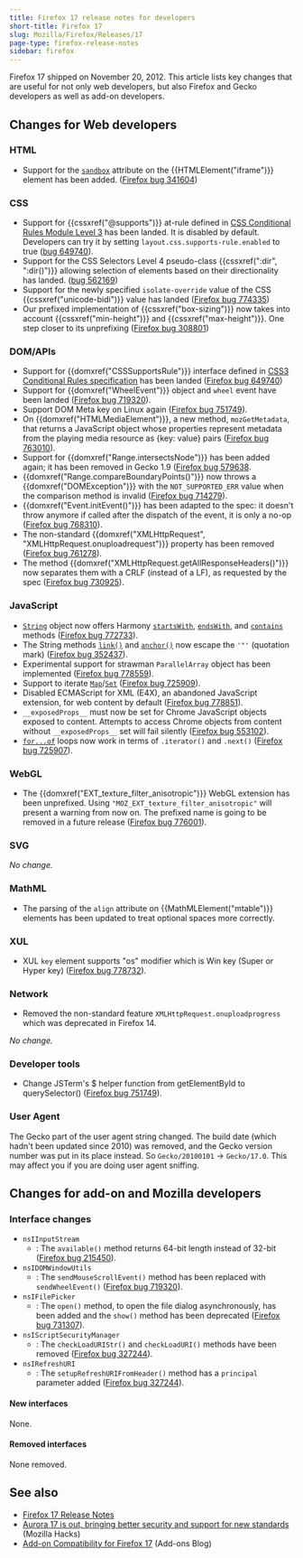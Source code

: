 ```yaml
---
title: Firefox 17 release notes for developers
short-title: Firefox 17
slug: Mozilla/Firefox/Releases/17
page-type: firefox-release-notes
sidebar: firefox
---
```


Firefox 17 shipped on November 20, 2012. This article lists key changes that are useful for not only web developers, but also Firefox and Gecko developers as well as add-on developers.

## Changes for Web developers

### HTML

- Support for the [`sandbox`](/en-US/docs/Web/HTML/Reference/Elements/iframe#sandbox) attribute on the {{HTMLElement("iframe")}} element has been added. ([Firefox bug 341604](https://bugzil.la/341604))

### CSS

- Support for {{cssxref("@supports")}} at-rule defined in [CSS Conditional Rules Module Level 3](https://drafts.csswg.org/css-conditional-3/) has been landed. It is disabled by default. Developers can try it by setting `layout.css.supports-rule.enabled` to true ([bug 649740](https://bugzil.la/649740)).
- Support for the CSS Selectors Level 4 pseudo-class {{cssxref(":dir", ":dir()")}} allowing selection of elements based on their directionality has landed. ([bug 562169](https://bugzil.la/562169))
- Support for the newly specified `isolate-override` value of the CSS {{cssxref("unicode-bidi")}} value has landed ([Firefox bug 774335](https://bugzil.la/774335))
- Our prefixed implementation of {{cssxref("box-sizing")}} now takes into account {{cssxref("min-height")}} and {{cssxref("max-height")}}. One step closer to its unprefixing ([Firefox bug 308801](https://bugzil.la/308801))

### DOM/APIs

- Support for {{domxref("CSSSupportsRule")}} interface defined in [CSS3 Conditional Rules specification](https://drafts.csswg.org/css-conditional-3/) has been landed ([Firefox bug 649740](https://bugzil.la/649740))
- Support for {{domxref("WheelEvent")}} object and `wheel` event have been landed ([Firefox bug 719320](https://bugzil.la/719320)).
- Support DOM Meta key on Linux again ([Firefox bug 751749](https://bugzil.la/751749)).
- On {{domxref("HTMLMediaElement")}}, a new method, `mozGetMetadata`, that returns a JavaScript object whose properties represent metadata from the playing media resource as {key: value} pairs ([Firefox bug 763010](https://bugzil.la/763010)).
- Support for {{domxref("Range.intersectsNode")}} has been added again; it has been removed in Gecko 1.9 ([Firefox bug 579638](https://bugzil.la/579638).
- {{domxref("Range.compareBoundaryPoints()")}} now throws a {{domxref("DOMException")}} with the `NOT_SUPPORTED_ERR` value when the comparison method is invalid ([Firefox bug 714279](https://bugzil.la/714279)).
- {{domxref("Event.initEvent()")}} has been adapted to the spec: it doesn't throw anymore if called after the dispatch of the event, it is only a no-op ([Firefox bug 768310](https://bugzil.la/768310)).
- The non-standard {{domxref("XMLHttpRequest", "XMLHttpRequest.onuploadrequest")}} property has been removed ([Firefox bug 761278](https://bugzil.la/761278)).
- The method {{domxref("XMLHttpRequest.getAllResponseHeaders()")}} now separates them with a CRLF (instead of a LF), as requested by the spec ([Firefox bug 730925](https://bugzil.la/730925)).

### JavaScript

- [`String`](/en-US/docs/Web/JavaScript/Reference/Global_Objects/String) object now offers Harmony [`startsWith`](/en-US/docs/Web/JavaScript/Reference/Global_Objects/String/startsWith), [`endsWith`](/en-US/docs/Web/JavaScript/Reference/Global_Objects/String/endsWith), and [`contains`](/en-US/docs/Web/JavaScript/Reference/Global_Objects/String/includes) methods ([Firefox bug 772733](https://bugzil.la/772733)).
- The String methods [`link()`](/en-US/docs/Web/JavaScript/Reference/Global_Objects/String/link) and [`anchor()`](/en-US/docs/Web/JavaScript/Reference/Global_Objects/String/anchor) now escape the `'"'` (quotation mark) ([Firefox bug 352437](https://bugzil.la/352437)).
- Experimental support for strawman `ParallelArray` object has been implemented ([Firefox bug 778559](https://bugzil.la/778559)).
- Support to iterate [`Map`](/en-US/docs/Web/JavaScript/Reference/Global_Objects/Map)/[`Set`](/en-US/docs/Web/JavaScript/Reference/Global_Objects/Set) ([Firefox bug 725909](https://bugzil.la/725909)).
- Disabled ECMAScript for XML (E4X), an abandoned JavaScript extension, for web content by default ([Firefox bug 778851](https://bugzil.la/778851)).
- `__exposedProps__` must now be set for Chrome JavaScript objects exposed to content. Attempts to access Chrome objects from content without `__exposedProps__` set will fail silently ([Firefox bug 553102](https://bugzil.la/553102)).
- [`for...of`](/en-US/docs/Web/JavaScript/Reference/Statements/for...of) loops now work in terms of `.iterator()` and `.next()` ([Firefox bug 725907](https://bugzil.la/725907)).

### WebGL

- The {{domxref("EXT_texture_filter_anisotropic")}} WebGL extension has been unprefixed. Using `"MOZ_EXT_texture_filter_anisotropic"` will present a warning from now on. The prefixed name is going to be removed in a future release ([Firefox bug 776001](https://bugzil.la/776001)).

### SVG

_No change._

### MathML

- The parsing of the `align` attribute on {{MathMLElement("mtable")}} elements has been updated to treat optional spaces more correctly.

### XUL

- XUL `key` element supports "os" modifier which is Win key (Super or Hyper key) ([Firefox bug 778732](https://bugzil.la/778732)).

### Network

- Removed the non-standard feature `XMLHttpRequest.onuploadprogress` which was deprecated in Firefox 14.

_No change._

### Developer tools

- Change JSTerm's $ helper function from getElementById to querySelector() ([Firefox bug 751749](https://bugzil.la/751749)).

### User Agent

The Gecko part of the user agent string changed. The build date (which hadn't been updated since 2010) was removed, and the Gecko version number was put in its place instead. So `Gecko/20100101` -> `Gecko/17.0`. This may affect you if you are doing user agent sniffing.

## Changes for add-on and Mozilla developers

### Interface changes

- `nsIInputStream`
  - : The `available()` method returns 64-bit length instead of 32-bit ([Firefox bug 215450](https://bugzil.la/215450)).
- `nsIDOMWindowUtils`
  - : The `sendMouseScrollEvent()` method has been replaced with `sendWheelEvent()` ([Firefox bug 719320](https://bugzil.la/719320)).
- `nsIFilePicker`
  - : The `open()` method, to open the file dialog asynchronously, has been added and the `show()` method has been deprecated ([Firefox bug 731307](https://bugzil.la/731307)).
- `nsIScriptSecurityManager`
  - : The `checkLoadURIStr()` and `checkLoadURI()` methods have been removed ([Firefox bug 327244](https://bugzil.la/327244)).
- `nsIRefreshURI`
  - : The `setupRefreshURIFromHeader()` method has a `principal` parameter added ([Firefox bug 327244](https://bugzil.la/327244)).

#### New interfaces

None.

#### Removed interfaces

None removed.

## See also

- [Firefox 17 Release Notes](https://website-archive.mozilla.org/www.mozilla.org/firefox_releasenotes/en-us/firefox/17.0/releasenotes/)
- [Aurora 17 is out, bringing better security and support for new standards](https://hacks.mozilla.org/2012/08/aurora-17-is-out/) (Mozilla Hacks)
- [Add-on Compatibility for Firefox 17](https://blog.mozilla.org/addons/2012/11/08/compatibility-for-firefox-17/) (Add-ons Blog)
